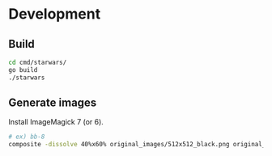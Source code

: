 # Development

## Build

```zsh
cd cmd/starwars/
go build
./starwars
```

## Generate images

Install ImageMagick 7 (or 6).

```zsh
# ex) bb-8
composite -dissolve 40%x60% original_images/512x512_black.png original_images/starwars-bb-8.png cmd/starwars/images/bb-8.png
```
